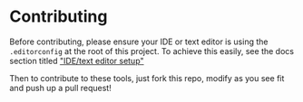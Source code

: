 # Contributing

Before contributing, please ensure your IDE or text editor is using the
`.editorconfig` at the root of this project. To achieve this easily, see the
docs section titled
["IDE/text editor setup"](https://phase2.gitbook.io/frontend/particle/development/coding-and-linting#ide-text-editor-setup)

Then to contribute to these tools, just fork this repo, modify as you see fit
and push up a pull request!
